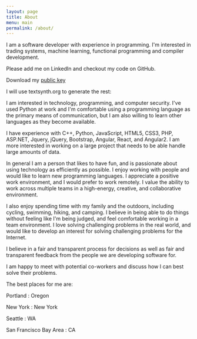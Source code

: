 ```yaml
---
layout: page
title: About
menu: main
permalink: /about/
---
```


I am a software developer with experience in programming. I'm interested in trading systems, machine learning, functional programming and compiler development.

Please add me on LinkedIn and checkout my code on GitHub.

Download my [public key](/rickyhan.key)

I will use textsynth.org to generate the rest:

I am interested in technology, programming, and computer security. I've used Python at work and I'm comfortable using a programming language as the primary means of communication, but I am also willing to learn other languages as they become available.


I have experience with C++, Python, JavaScript, HTML5, CSS3, PHP, ASP.NET, Jquery, jQuery, Bootstrap, Angular, React, and Angular2. I am more interested in working on a large project that needs to be able handle large amounts of data.


In general I am a person that likes to have fun, and is passionate about using technology as efficiently as possible. I enjoy working with people and would like to learn new programming languages. I appreciate a positive work environment, and I would prefer to work remotely. I value the ability to work across multiple teams in a high-energy, creative, and collaborative environment.


I also enjoy spending time with my family and the outdoors, including cycling, swimming, hiking, and camping. I believe in being able to do things without feeling like I'm being judged, and feel comfortable working in a team environment. I love solving challenging problems in the real world, and would like to develop an interest for solving challenging problems for the Internet.


I believe in a fair and transparent process for decisions as well as fair and transparent feedback from the people we are developing software for.


I am happy to meet with potential co-workers and discuss how I can best solve their problems.


The best places for me are:


Portland : Oregon

New York : New York

Seattle : WA

San Francisco Bay Area : CA
